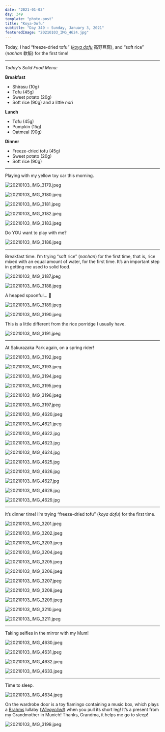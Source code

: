 ```yaml
---
date: "2021-01-03"
day: 349
template: "photo-post"
title: "Koya-Dofu"
subtitle: "Day 349 – Sunday, January 3, 2021"
featuredImage: "20210103_IMG_4624.jpg"
---
```


Today, I had “freeze-dried tofu” (<a href="https://en.wikipedia.org/wiki/Koya-dofu"><i>koya dofu</i></a> 高野豆腐), and “soft rice” (*nanhan* 軟飯) for the first time!

<hr />

_Today’s Solid Food Menu:_

**Breakfast**

- Shirasu (10g)
- Tofu (45g)
- Sweet potato (20g)
- Soft rice (90g) and a little *nori*

**Lunch**

- Tofu (45g)
- Pumpkin (15g)
- Oatmeal (90g)

**Dinner**

- Freeze-dried tofu (45g)
- Sweet potato (20g)
- Soft rice (90g)

<hr />

Playing with my yellow toy car this morning.

![20210103_IMG_3179.jpeg](20210103_IMG_3179.jpeg)

![20210103_IMG_3180.jpeg](20210103_IMG_3180.jpeg)

![20210103_IMG_3181.jpeg](20210103_IMG_3181.jpeg)

![20210103_IMG_3182.jpeg](20210103_IMG_3182.jpeg)

![20210103_IMG_3183.jpeg](20210103_IMG_3183.jpeg)

Do YOU want to play with me?

![20210103_IMG_3186.jpeg](20210103_IMG_3186.jpeg)

<hr />

Breakfast time. I’m trying “soft rice” (*nanhan*) for the first time, that is, rice mixed with an equal amount of water, for the first time. It’s an important step in getting me used to solid food.

![20210103_IMG_3187.jpeg](20210103_IMG_3187.jpeg)

![20210103_IMG_3188.jpeg](20210103_IMG_3188.jpeg)

A heaped spoonful… 🥄

![20210103_IMG_3189.jpeg](20210103_IMG_3189.jpeg)

![20210103_IMG_3190.jpeg](20210103_IMG_3190.jpeg)

This is a little different from the rice porridge I usually have.

![20210103_IMG_3191.jpeg](20210103_IMG_3191.jpeg)

<hr />

At Sakurazaka Park again, on a spring rider!

![20210103_IMG_3192.jpeg](20210103_IMG_3192.jpeg)

![20210103_IMG_3193.jpeg](20210103_IMG_3193.jpeg)

![20210103_IMG_3194.jpeg](20210103_IMG_3194.jpeg)

![20210103_IMG_3195.jpeg](20210103_IMG_3195.jpeg)

![20210103_IMG_3196.jpeg](20210103_IMG_3196.jpeg)

![20210103_IMG_3197.jpeg](20210103_IMG_3197.jpeg)

![20210103_IMG_4620.jpeg](20210103_IMG_4620.jpeg)

![20210103_IMG_4621.jpeg](20210103_IMG_4621.jpeg)

![20210103_IMG_4622.jpg](20210103_IMG_4622.jpg)

![20210103_IMG_4623.jpg](20210103_IMG_4623.jpg)

![20210103_IMG_4624.jpg](20210103_IMG_4624.jpg)

![20210103_IMG_4625.jpg](20210103_IMG_4625.jpg)

![20210103_IMG_4626.jpg](20210103_IMG_4626.jpg)

![20210103_IMG_4627.jpg](20210103_IMG_4627.jpg)

![20210103_IMG_4628.jpg](20210103_IMG_4628.jpg)

![20210103_IMG_4629.jpg](20210103_IMG_4629.jpg)

<hr />

It’s dinner time! I’m trying “freeze-dried tofu” (*koya dofu*) for the first time.

![20210103_IMG_3201.jpeg](20210103_IMG_3201.jpeg)

![20210103_IMG_3202.jpeg](20210103_IMG_3202.jpeg)

![20210103_IMG_3203.jpeg](20210103_IMG_3203.jpeg)

![20210103_IMG_3204.jpeg](20210103_IMG_3204.jpeg)

![20210103_IMG_3205.jpeg](20210103_IMG_3205.jpeg)

![20210103_IMG_3206.jpeg](20210103_IMG_3206.jpeg)

![20210103_IMG_3207.jpeg](20210103_IMG_3207.jpeg)

![20210103_IMG_3208.jpeg](20210103_IMG_3208.jpeg)

![20210103_IMG_3209.jpeg](20210103_IMG_3209.jpeg)

![20210103_IMG_3210.jpeg](20210103_IMG_3210.jpeg)

![20210103_IMG_3211.jpeg](20210103_IMG_3211.jpeg)

<hr />

Taking selfies in the mirror with my Mum!

![20210103_IMG_4630.jpeg](20210103_IMG_4630.jpeg)

![20210103_IMG_4631.jpeg](20210103_IMG_4631.jpeg)

![20210103_IMG_4632.jpeg](20210103_IMG_4632.jpeg)

![20210103_IMG_4633.jpeg](20210103_IMG_4633.jpeg)

<hr />

Time to sleep.

![20210103_IMG_4634.jpeg](20210103_IMG_4634.jpeg)

On the wardrobe door is a toy flamingo containing a music box, which plays a <a href="https://en.wikipedia.org/wiki/Johannes_Brahms">Brahms</a> lullaby (<a href="https://en.wikipedia.org/wiki/Wiegenlied_(Brahms)"><i>Wiegenlied</i></a>) when you pull its short leg! It’s a present from my Grandmother in Munich! Thanks, Grandma, it helps me go to sleep!

![20210103_IMG_3199.jpeg](20210103_IMG_3199.jpeg)
